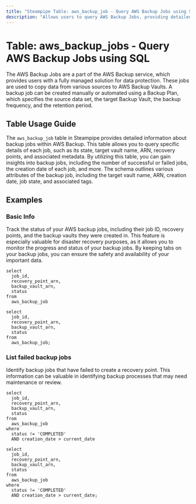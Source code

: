 ```yaml
---
title: "Steampipe Table: aws_backup_job - Query AWS Backup Jobs using SQL"
description: "Allows users to query AWS Backup Jobs, providing detailed information about the status of backups jobs."
---
```


# Table: aws_backup_jobs - Query AWS Backup Jobs using SQL

The AWS Backup Jobs are a part of the AWS Backup service, which provides users with a fully managed solution for data protection. These jobs are used to copy data from various sources to AWS Backup Vaults. A backup job can be created manually or automated using a Backup Plan, which specifies the source data set, the target Backup Vault, the backup frequency, and the retention period.

## Table Usage Guide

The `aws_backup_job` table in Steampipe provides detailed information about backup jobs within AWS Backup. This table allows you to query specific details of each job, such as its state, target vault name, ARN, recovery points, and associated metadata. By utilizing this table, you can gain insights into backup jobs, including the number of successful or failed jobs, the creation date of each job, and more. The schema outlines various attributes of the backup job, including the target vault name, ARN, creation date, job state, and associated tags.

## Examples

### Basic Info
Track the status of your AWS backup jobs, including their job ID, recovery points, and the backup vaults they were created in. This feature is especially valuable for disaster recovery purposes, as it allows you to monitor the progress and status of your backup jobs. By keeping tabs on your backup jobs, you can ensure the safety and availability of your important data.

```sql+postgres
select
  job_id,
  recovery_point_arn,
  backup_vault_arn,
  status
from
  aws_backup_job
```

```sql+sqlite
select
  job_id,
  recovery_point_arn,
  backup_vault_arn,
  status
from
  aws_backup_job;
```

### List failed backup jobs
Identify backup jobs that have failed to create a recovery point. This information can be valuable in identifying backup processes that may need maintenance or review.

```sql+postgres
select
  job_id,
  recovery_point_arn,
  backup_vault_arn,
  status
from
  aws_backup_job
where
  status != 'COMPLETED'
  AND creation_date > current_date
```

```sql+sqlite
select
  job_id,
  recovery_point_arn,
  backup_vault_arn,
  status
from
  aws_backup_job
where
  status != 'COMPLETED'
  AND creation_date > current_date;
```